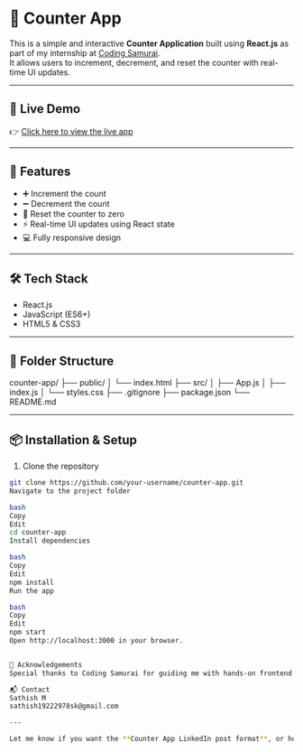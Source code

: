 
# 🔢 Counter App

This is a simple and interactive **Counter Application** built using **React.js** as part of my internship at [Coding Samurai](https://www.linkedin.com/company/coding-samurai/).  
It allows users to increment, decrement, and reset the counter with real-time UI updates.

---

## 🔗 Live Demo

👉 [Click here to view the live app](https://coding-samurai-internship-task-v93f.vercel.app/)

---

## 🚀 Features

- ➕ Increment the count
- ➖ Decrement the count
- 🔁 Reset the counter to zero
- ⚡ Real-time UI updates using React state
- 💻 Fully responsive design

---

## 🛠️ Tech Stack

- React.js
- JavaScript (ES6+)
- HTML5 & CSS3

---

## 📂 Folder Structure

counter-app/
├── public/
│ └── index.html
├── src/
│ ├── App.js
│ ├── index.js
│ └── styles.css
├── .gitignore
├── package.json
└── README.md


---

## 📦 Installation & Setup

1. Clone the repository  
```bash
git clone https://github.com/your-username/counter-app.git
Navigate to the project folder

bash
Copy
Edit
cd counter-app
Install dependencies

bash
Copy
Edit
npm install
Run the app

bash
Copy
Edit
npm start
Open http://localhost:3000 in your browser.


🙏 Acknowledgements
Special thanks to Coding Samurai for guiding me with hands-on frontend development projects.

📬 Contact
Sathish M
sathish19222978sk@gmail.com

---

Let me know if you want the **Counter App LinkedIn post format**, or help writi
